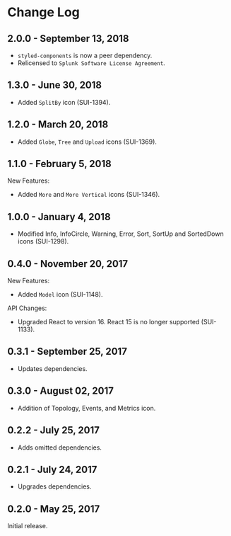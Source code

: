 Change Log
============

2.0.0 - September 13, 2018
---------
* `styled-components` is now a peer dependency.
* Relicensed to `Splunk Software License Agreement`.

1.3.0 - June 30, 2018
---------
* Added `SplitBy` icon (SUI-1394).

1.2.0 - March 20, 2018
----------
* Added `Globe`, `Tree` and `Upload` icons (SUI-1369).

1.1.0 - February 5, 2018
----------
New Features:
* Added `More` and `More Vertical` icons (SUI-1346).

1.0.0 - January 4, 2018
----------
* Modified Info, InfoCircle, Warning, Error, Sort, SortUp and SortedDown icons (SUI-1298).

0.4.0 - November 20, 2017
----------
New Features:
* Added `Model` icon (SUI-1148).

API Changes:
* Upgraded React to version 16. React 15 is no longer supported (SUI-1133).

0.3.1 - September 25, 2017
----------
* Updates dependencies.

0.3.0 - August 02, 2017
----------
* Addition of Topology, Events, and Metrics icon.

0.2.2 - July 25, 2017
----------
* Adds omitted dependencies.

0.2.1 - July 24, 2017
----------
* Upgrades dependencies.

0.2.0 - May 25, 2017
----------

Initial release.
